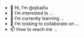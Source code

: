 - 👋 Hi, I’m @qikailiu
- 👀 I’m interested in ...
- 🌱 I’m currently learning ...
- 💞️ I’m looking to collaborate on ...
- 📫 How to reach me ...

<!---
qikailiu/qikailiu is a ✨ special ✨ repository because its `README.md` (this file) appears on your GitHub profile.
You can click the Preview link to take a look at your changes.
--->

